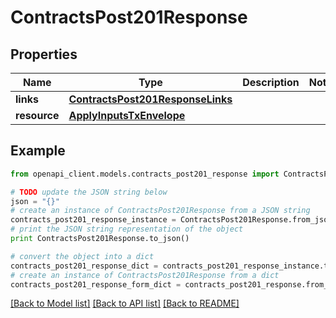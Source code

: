 # ContractsPost201Response


## Properties
Name | Type | Description | Notes
------------ | ------------- | ------------- | -------------
**links** | [**ContractsPost201ResponseLinks**](ContractsPost201ResponseLinks.md) |  | 
**resource** | [**ApplyInputsTxEnvelope**](ApplyInputsTxEnvelope.md) |  | 

## Example

```python
from openapi_client.models.contracts_post201_response import ContractsPost201Response

# TODO update the JSON string below
json = "{}"
# create an instance of ContractsPost201Response from a JSON string
contracts_post201_response_instance = ContractsPost201Response.from_json(json)
# print the JSON string representation of the object
print ContractsPost201Response.to_json()

# convert the object into a dict
contracts_post201_response_dict = contracts_post201_response_instance.to_dict()
# create an instance of ContractsPost201Response from a dict
contracts_post201_response_form_dict = contracts_post201_response.from_dict(contracts_post201_response_dict)
```
[[Back to Model list]](../README.md#documentation-for-models) [[Back to API list]](../README.md#documentation-for-api-endpoints) [[Back to README]](../README.md)


